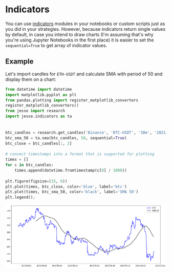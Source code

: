 # Indicators

You can use [indicators](/docs/research/indicators) modules in your notebooks or custom scripts just as you did in your strategies. However, because indicators return single values by default, in case you intend to draw charts (I'm assuming that's why you're using Jupyter Notebooks in the first place) it is easier to set the `sequential=True` to get array of indicator values.

## Example
Let's import candles for `ETH-USDT` and calculate SMA with period of 50 and display them on a chart:

```py
from datetime import datetime
import matplotlib.pyplot as plt
from pandas.plotting import register_matplotlib_converters
register_matplotlib_converters()
from jesse import research
import jesse.indicators as ta


btc_candles = research.get_candles('Binance', 'BTC-USDT', '30m', '2021-11-10', '2021-11-20')
btc_sma_50 = ta.sma(btc_candles, 50, sequential=True)
btc_close = btc_candles[:, 2]

# convect timestamps into a format that is supported for plotting
times = []
for c in btc_candles:
    times.append(datetime.fromtimestamp(c[0] / 1000))

plt.figure(figsize=(15, 6))
plt.plot(times, btc_close, color='blue', label='btc')
plt.plot(times, btc_sma_50, color='black', label='SMA 50')
plt.legend();
```
![notebook-example](../../docs/imgs/notebooks-example.png)
